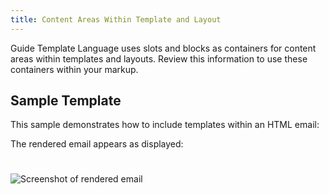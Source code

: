 ```yaml
---
title: Content Areas Within Template and Layout
---
```


Guide Template Language uses slots and blocks as containers for content areas within templates and layouts. Review this information to use these containers within your markup.

## Sample Template

This sample demonstrates how to include templates within an HTML email:

<gist data-gist="https://gist.github.com/ryanwilliamsET/41030f7fd314f4a05f5aed50456ae5b9.js"></gist>

The rendered email appears as displayed:

<img src="images/rendergtl.png" alt="Screenshot of rendered email" class="img-responsive" style="margin: 25px 0;" />
